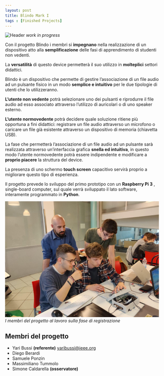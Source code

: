 ```yaml
---
layout: post
title: Blindo Mark I
tags : [Finished Projects]
---
```


![Header](/images/footer_Blindo.jpg)
*work in progress*

Con il progetto Blindo i membri si **impegnano** nella realizzazione di un dispositivo atto alla **semplificazione** delle fasi di apprendimento di studenti non vedenti.

La **versatilità** di questo device permetterà il suo utilizzo in **molteplici** settori didattici.

Blindo è un dispositivo che permette di gestire l’associazione di un file audio ad un pulsante fisico in un modo **semplice e intuitivo** per le due tipologie di utenti che lo utilizzeranno.

**L’utente non vedente** potrà selezionare uno dei pulsanti e riprodurre il file audio ad esso associato attraverso l’utilizzo di auricolari o di uno speaker esterno.

**L’utente normovedente** potrà decidere quale soluzione ritiene più opportuna a fini didattici: 
registrare un file audio attraverso un microfono o caricare un file già esistente attraverso un dispositivo di memoria (chiavetta USB).

La fase che permetterà l’associazione di un file audio ad un pulsante sarà realizzata attraverso un’interfaccia grafica **snella ed intuitiva**, in questo modo l’utente normovedente potrà essere indipendente e modificare a **proprio piacere** la struttura del device.

La presenza di uno schermo **touch screen** capacitivo servirà proprio a migliorare questo tipo di esperienza.

Il progetto prevede lo sviluppo del primo prototipo con un **Raspberry Pi 3** , single-board computer, sul quale verrà sviluppato il lato software, interamente programmato in **Python**.

![Footer](/images/members_Blindo.jpg)
*I membri del progetto al lavoro sulla fase di registrazione*

## Membri del progetto

* Yari Bussi   **(referente)**	<yaribussi@ieee.org>
* Diego Berardi
* Samuele Ponzin
* Massimiliano Tummolo
* Simone Caldarella **(osservatore)**

